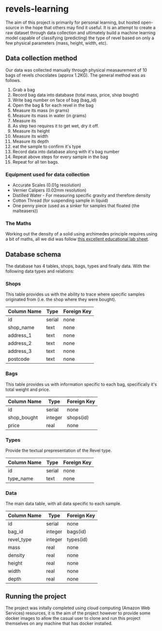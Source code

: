 # revels-learning
The aim of this project is primarily for personal learning, but hosted open-source in the hope that others may find it useful. It is an attempt to create
 a raw dataset through data collection and ultimately build a machine learning model capable of classifying (predicting) the type of revel based on only
a few physical parameters (mass, height, width, etc).  

## Data collection method
Our data was collected manually through physical measaurement of 10 bags of revels chocolates (approx 1.2KG). The general method was as follows. 

1. Grab a bag
1. Record bag data into database (total mass, price, shop bought)
1. Write bag number on face of bag (bag_id)
1. Open the bag & for each revel in the bag
  1. Measure its mass (in grams)
  1. Measure its mass in water (in grams)
  1. Measure its
  1. As step two requires it to get wet, dry it off.
  1. Measure its height
  1. Measure its width
  1. Measure its depth
  1. eat the sample to confirm it's type
  1. Record data into database along with it's bag number
  1. Repeat above steps for every sample in the bag
1. Repeat for all ten bags.

### Equipment used for data collection
* Accurate Scales (0.01g resolution)
* Vernier Calipers (0.02mm resolution)
* Distilled Water - For measuring specific gravity and therefore density
* Cotton Thread (for suspending sample in liquid)
* One penny piece (used as a sinker for samples that floated (the malteasers))

### The Maths
Working out the density of a solid using archimedes principle requires using a bit of maths, all we did was follow [this excellent educational lab sheet](https://www.unr.edu/Documents/science/physics/labs/151/09_Archimedes_Principle.pdf).

## Database schema
The database has 4 tables, shops, bags, types and finally data.  With the following data types and relations:

### Shops
This table provides us with the ability to trace where specific samples originated from (i.e. the shop where they were bought).

Column Name | Type | Foreign Key
------------|------|------------
id | serial | none
shop_name | text | none
address_1 | text | none
address_2 | text | none
address_3 | text | none
postcode | text | none

### Bags
This table provides us with information specific to each bag, specifically it's total weight and price.

Column Name | Type | Foreign Key
------------|------|------------
id | serial | none
shop_bought | integer | shops(id)
price | real | none

### Types
Provide the textual prepresentation of the Revel type.

Column Name | Type | Foreign Key
------------|------|------------
id | serial | none
type_name | text | none

### Data
The main data table, with all data specific to each sample. 

Column Name | Type | Foreign Key
------------|------|------------
id | serial | none
bag_id | integer | bags(id)
revel_type | integer | types(id)
mass | real | none
density | real | none
height | real | none
width | real | none 
depth | real | none


## Running the project
The project was initally completed using cloud computing (Amazon Web Services) resources, it is the aim of the project however to provide some docker images to allow the casual user to clone and run this project themselves on any machine that has docker installed. 
